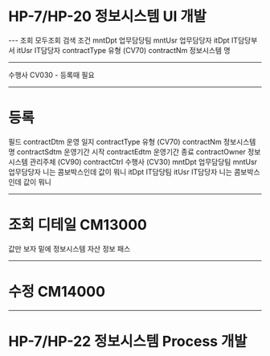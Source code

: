 # HP-7/HP-20 정보시스템 UI 개발
--- 조회 모두조회
검색 조건
mntDpt 업무담당팀
mntUsr 업무담당자
itDpt IT담당부서
itUsr IT담당자
contractType 유형 (CV70)
contractNm 정보시스템 명

----
수행사 CV030 - 등록때 필요
****
# 등록

필드
contractDtm 운영 일지
contractType 유형 (CV70)
contractNm 정보시스템 명
contractSdtm 운영기간 시작
contractEdtm 운영기간 종료
contractOwner 정보시스템 관리주체 (CV90)
contractCtrl 수행사 (CV30)
mntDpt 업무담당팀
mntUsr 업무담당자 니는 콤보박스인데 값이 뭐니
itDpt IT담당팀
itUsr IT담당자 니는 콤보박스인데 값이 뭐니

--- 
# 조회 디테일 CM13000
값만 보자 밑에 정보시스템 자산 정보 패스


---
# 수정 CM14000
----
# HP-7/HP-22 정보시스템 Process 개발

